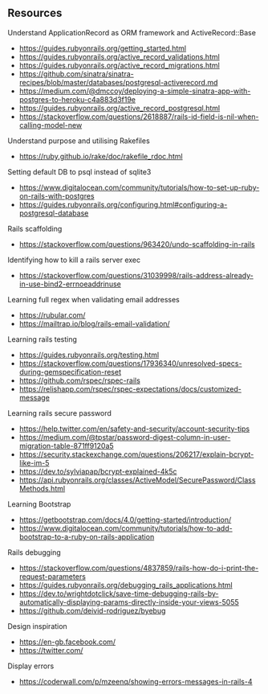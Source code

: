 ## Resources

Understand ApplicationRecord as ORM framework and ActiveRecord::Base

- https://guides.rubyonrails.org/getting_started.html
- https://guides.rubyonrails.org/active_record_validations.html
- https://guides.rubyonrails.org/active_record_migrations.html
- https://github.com/sinatra/sinatra-recipes/blob/master/databases/postgresql-activerecord.md
- https://medium.com/@dmccoy/deploying-a-simple-sinatra-app-with-postgres-to-heroku-c4a883d3f19e
- https://guides.rubyonrails.org/active_record_postgresql.html
- https://stackoverflow.com/questions/2618887/rails-id-field-is-nil-when-calling-model-new

Understand purpose and utilising Rakefiles

- https://ruby.github.io/rake/doc/rakefile_rdoc.html

Setting default DB to psql instead of sqlite3

- https://www.digitalocean.com/community/tutorials/how-to-set-up-ruby-on-rails-with-postgres
- https://guides.rubyonrails.org/configuring.html#configuring-a-postgresql-database

Rails scaffolding

- https://stackoverflow.com/questions/963420/undo-scaffolding-in-rails

Identifying how to kill a rails server exec

- https://stackoverflow.com/questions/31039998/rails-address-already-in-use-bind2-errnoeaddrinuse

Learning full regex when validating email addresses

- https://rubular.com/
- https://mailtrap.io/blog/rails-email-validation/

Learning rails testing

- https://guides.rubyonrails.org/testing.html
- https://stackoverflow.com/questions/17936340/unresolved-specs-during-gemspecification-reset
- https://github.com/rspec/rspec-rails
- https://relishapp.com/rspec/rspec-expectations/docs/customized-message

Learning rails secure password

- https://help.twitter.com/en/safety-and-security/account-security-tips
- https://medium.com/@tpstar/password-digest-column-in-user-migration-table-871ff9120a5
- https://security.stackexchange.com/questions/206217/explain-bcrypt-like-im-5
- https://dev.to/sylviapap/bcrypt-explained-4k5c
- https://api.rubyonrails.org/classes/ActiveModel/SecurePassword/ClassMethods.html

Learning Bootstrap

- https://getbootstrap.com/docs/4.0/getting-started/introduction/
- https://www.digitalocean.com/community/tutorials/how-to-add-bootstrap-to-a-ruby-on-rails-application

Rails debugging

- https://stackoverflow.com/questions/4837859/rails-how-do-i-print-the-request-parameters
- https://guides.rubyonrails.org/debugging_rails_applications.html
- https://dev.to/wrightdotclick/save-time-debugging-rails-by-automatically-displaying-params-directly-inside-your-views-5055
- https://github.com/deivid-rodriguez/byebug

Design inspiration

- https://en-gb.facebook.com/
- https://twitter.com/

Display errors

- https://coderwall.com/p/mzeenq/showing-errors-messages-in-rails-4
